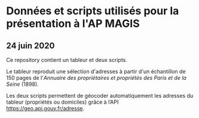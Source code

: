 # Données et scripts utilisés pour la présentation à l'AP MAGIS
## 24 juin 2020
Ce repository contient un tableur et deux scripts.

Le tableur reproduit une sélection d'adresses à partir d'un échantillon de 150 pages de l'_Annuaire des propriétaires et propriétés des Paris et de la Seine_ (1898).

Les deux scripts permettent de géocoder automatiquement les adresses du tableur (propriétés ou domiciles) grâce à l’API https://geo.api.gouv.fr/adresse.
